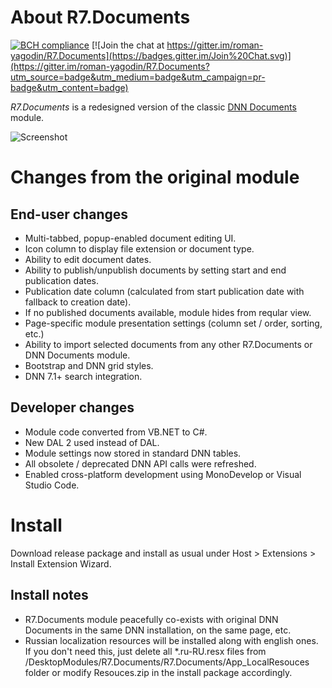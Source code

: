 # About R7.Documents

[![BCH compliance](https://bettercodehub.com/edge/badge/roman-yagodin/R7.Documents)](https://bettercodehub.com/)
[![Join the chat at https://gitter.im/roman-yagodin/R7.Documents](https://badges.gitter.im/Join%20Chat.svg)](https://gitter.im/roman-yagodin/R7.Documents?utm_source=badge&utm_medium=badge&utm_campaign=pr-badge&utm_content=badge)

*R7.Documents* is a redesigned version of the classic [DNN Documents](https://github.com/mitchelsellers/dnnDocuments) module.

![Screenshot](https://raw.githubusercontent.com/roman-yagodin/R7.Documents/master/images/r7_documents.png "Main module view in the edit mode")

# Changes from the original module

## End-user changes

- Multi-tabbed, popup-enabled document editing UI.
- Icon column to display file extension or document type.
- Ability to edit document dates.
- Ability to publish/unpublish documents by setting start and end publication dates.
- Publication date column (calculated from start publication date with fallback to creation date).
- If no published documents available, module hides from reqular view.
- Page-specific module presentation settings (column set / order, sorting, etc.)
- Ability to import selected documents from any other R7.Documents or DNN Documents module.
- Bootstrap and DNN grid styles.
- DNN 7.1+ search integration.

## Developer changes

- Module code converted from VB.NET to C#.
- New DAL 2 used instead of DAL.
- Module settings now stored in standard DNN tables.
- All obsolete / deprecated DNN API calls were refreshed.
- Enabled cross-platform development using MonoDevelop or Visual Studio Code.

# Install 

Download release package and install as usual under Host &gt; Extensions &gt; Install Extension Wizard. 

## Install notes

- R7.Documents module peacefully co-exists with original DNN Documents in the same DNN installation, on the same page, etc.
- Russian localization resources will be installed along with english ones. If you don't need this, just delete all *.ru-RU.resx files from /DesktopModules/R7.Documents/R7.Documents/App_LocalResouces folder or modify Resouces.zip in the install package accordingly.
